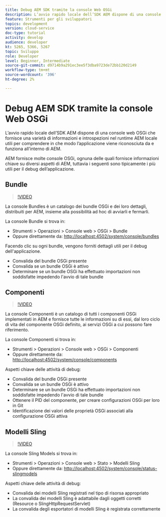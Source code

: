 ```yaml
---
title: Debug AEM SDK tramite la console Web OSGi
description: L’avvio rapido locale dell’SDK AEM dispone di una console web OSGi che fornisce una varietà di informazioni e introspezioni nel runtime AEM locale utili per comprendere in che modo l’applicazione viene riconosciuta da e funziona all’interno di AEM.
feature: Strumenti per gli sviluppatori
topics: development
version: cloud-service
doc-type: tutorial
activity: develop
audience: developer
kt: 5265, 5366, 5267
topic: Sviluppo
role: Developer
level: Beginner, Intermediate
source-git-commit: d9714b9a291ec3ee5f3dba9723de72bb120d2149
workflow-type: tm+mt
source-wordcount: '396'
ht-degree: 2%

---
```



# Debug AEM SDK tramite la console Web OSGi

L’avvio rapido locale dell’SDK AEM dispone di una console web OSGi che fornisce una varietà di informazioni e introspezioni nel runtime AEM locale utili per comprendere in che modo l’applicazione viene riconosciuta da e funziona all’interno di AEM.

AEM fornisce molte console OSGi, ognuna delle quali fornisce informazioni chiave su diversi aspetti di AEM, tuttavia i seguenti sono tipicamente i più utili per il debug dell’applicazione.

## Bundle

>[!VIDEO](https://video.tv.adobe.com/v/34335/?quality=12&learn=on)

La console Bundles è un catalogo dei bundle OSGi e dei loro dettagli, distribuiti per AEM, insieme alla possibilità ad hoc di avviarli e fermarli.

La console Bundle si trova in:

+ Strumenti > Operazioni > Console web > OSGi > Bundle
+ Oppure direttamente da: [http://localhost:4502/system/console/bundles](http://localhost:4502/system/console/bundles)

Facendo clic su ogni bundle, vengono forniti dettagli utili per il debug dell&#39;applicazione.

+ Convalida del bundle OSGi presente
+ Convalida se un bundle OSGi è attivo
+ Determinare se un bundle OSGi ha effettuato importazioni non soddisfatte impedendo l&#39;avvio di tale bundle

## Componenti

>[!VIDEO](https://video.tv.adobe.com/v/34336/?quality=12&learn=on)

La console Componenti è un catalogo di tutti i componenti OSGi implementati in AEM e fornisce tutte le informazioni su di essi, dal loro ciclo di vita del componente OSGi definito, ai servizi OSGi a cui possono fare riferimento.

La console Componenti si trova in:

+ Strumenti > Operazioni > Console web > OSGi > Componenti
+ Oppure direttamente da: [http://localhost:4502/system/console/components](http://localhost:4502/system/console/components)

Aspetti chiave delle attività di debug:

+ Convalida del bundle OSGi presente
+ Convalida se un bundle OSGi è attivo
+ Determinare se un bundle OSGi ha effettuato importazioni non soddisfatte impedendo l&#39;avvio di tale bundle
+ Ottenere il PID del componente, per creare configurazioni OSGi per loro in Git
+ Identificazione dei valori delle proprietà OSGi associati alla configurazione OSGi attiva

## Modelli Sling

>[!VIDEO](https://video.tv.adobe.com/v/34337/?quality=12&learn=on)

La console Sling Models si trova in:

+ Strumenti > Operazioni > Console web > Stato > Modelli Sling
+ Oppure direttamente da: [http://localhost:4502/system/console/status-slingmodels](http://localhost:4502/system/console/status-slingmodels)

Aspetti chiave delle attività di debug:

+ Convalida dei modelli Sling registrati nel tipo di risorsa appropriato
+ La convalida dei modelli Sling è adattabile dagli oggetti corretti (Resource o SlingHttpRequestServlet)
+ La convalida degli esportatori di modelli Sling è registrata correttamente
